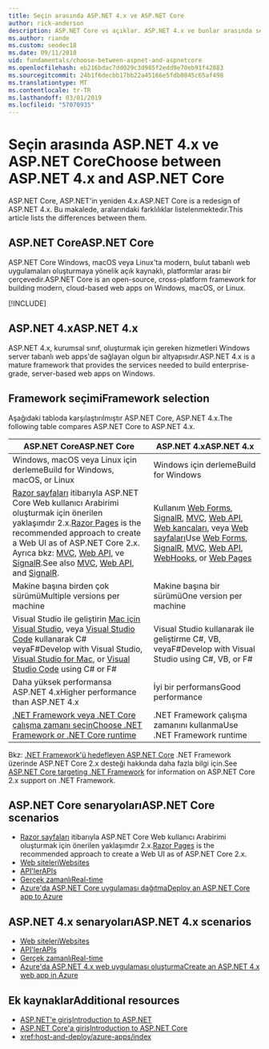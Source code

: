```yaml
---
title: Seçin arasında ASP.NET 4.x ve ASP.NET Core
author: rick-anderson
description: ASP.NET Core vs açıklar. ASP.NET 4.x ve bunlar arasında seçim yapma.
ms.author: riande
ms.custom: seodec18
ms.date: 09/11/2018
uid: fundamentals/choose-between-aspnet-and-aspnetcore
ms.openlocfilehash: eb216bdac7dd029c3d985f2edd9e70eb91f42883
ms.sourcegitcommit: 24b1f6decbb17bb22a45166e5fdb0845c65af498
ms.translationtype: MT
ms.contentlocale: tr-TR
ms.lasthandoff: 03/01/2019
ms.locfileid: "57070935"
---
```

# <a name="choose-between-aspnet-4x-and-aspnet-core"></a><span data-ttu-id="5008d-103">Seçin arasında ASP.NET 4.x ve ASP.NET Core</span><span class="sxs-lookup"><span data-stu-id="5008d-103">Choose between ASP.NET 4.x and ASP.NET Core</span></span>

<span data-ttu-id="5008d-104">ASP.NET Core, ASP.NET'in yeniden 4.x.</span><span class="sxs-lookup"><span data-stu-id="5008d-104">ASP.NET Core is a redesign of ASP.NET 4.x.</span></span> <span data-ttu-id="5008d-105">Bu makalede, aralarındaki farklılıklar listelenmektedir.</span><span class="sxs-lookup"><span data-stu-id="5008d-105">This article lists the differences between them.</span></span>

## <a name="aspnet-core"></a><span data-ttu-id="5008d-106">ASP.NET Core</span><span class="sxs-lookup"><span data-stu-id="5008d-106">ASP.NET Core</span></span>

<span data-ttu-id="5008d-107">ASP.NET Core Windows, macOS veya Linux'ta modern, bulut tabanlı web uygulamaları oluşturmaya yönelik açık kaynaklı, platformlar arası bir çerçevedir.</span><span class="sxs-lookup"><span data-stu-id="5008d-107">ASP.NET Core is an open-source, cross-platform framework for building modern, cloud-based web apps on Windows, macOS, or Linux.</span></span>

[!INCLUDE[](~/includes/benefits.md)]

## <a name="aspnet-4x"></a><span data-ttu-id="5008d-108">ASP.NET 4.x</span><span class="sxs-lookup"><span data-stu-id="5008d-108">ASP.NET 4.x</span></span>

<span data-ttu-id="5008d-109">ASP.NET 4.x, kurumsal sınıf, oluşturmak için gereken hizmetleri Windows server tabanlı web apps'de sağlayan olgun bir altyapısıdır.</span><span class="sxs-lookup"><span data-stu-id="5008d-109">ASP.NET 4.x is a mature framework that provides the services needed to build enterprise-grade, server-based web apps on Windows.</span></span>

## <a name="framework-selection"></a><span data-ttu-id="5008d-110">Framework seçimi</span><span class="sxs-lookup"><span data-stu-id="5008d-110">Framework selection</span></span>

<span data-ttu-id="5008d-111">Aşağıdaki tabloda karşılaştırılmıştır ASP.NET Core, ASP.NET 4.x.</span><span class="sxs-lookup"><span data-stu-id="5008d-111">The following table compares ASP.NET Core to ASP.NET 4.x.</span></span>

| <span data-ttu-id="5008d-112">ASP.NET Core</span><span class="sxs-lookup"><span data-stu-id="5008d-112">ASP.NET Core</span></span> | <span data-ttu-id="5008d-113">ASP.NET 4.x</span><span class="sxs-lookup"><span data-stu-id="5008d-113">ASP.NET 4.x</span></span> |
|---|---|
|<span data-ttu-id="5008d-114">Windows, macOS veya Linux için derleme</span><span class="sxs-lookup"><span data-stu-id="5008d-114">Build for Windows, macOS, or Linux</span></span>|<span data-ttu-id="5008d-115">Windows için derleme</span><span class="sxs-lookup"><span data-stu-id="5008d-115">Build for Windows</span></span>|
|<span data-ttu-id="5008d-116">[Razor sayfaları](xref:razor-pages/index) itibarıyla ASP.NET Core Web kullanıcı Arabirimi oluşturmak için önerilen yaklaşımdır 2.x.</span><span class="sxs-lookup"><span data-stu-id="5008d-116">[Razor Pages](xref:razor-pages/index) is the recommended approach to create a Web UI as of ASP.NET Core 2.x.</span></span> <span data-ttu-id="5008d-117">Ayrıca bkz: [MVC](xref:mvc/overview), [Web API](xref:tutorials/first-web-api), ve [SignalR](xref:signalr/introduction).</span><span class="sxs-lookup"><span data-stu-id="5008d-117">See also [MVC](xref:mvc/overview), [Web API](xref:tutorials/first-web-api), and [SignalR](xref:signalr/introduction).</span></span>|<span data-ttu-id="5008d-118">Kullanım [Web Forms](/aspnet/web-forms), [SignalR](/aspnet/signalr), [MVC](/aspnet/mvc), [Web API](/aspnet/web-api/), [Web kancaları](/aspnet/webhooks/), veya [Web sayfaları](/aspnet/web-pages)</span><span class="sxs-lookup"><span data-stu-id="5008d-118">Use [Web Forms](/aspnet/web-forms), [SignalR](/aspnet/signalr), [MVC](/aspnet/mvc), [Web API](/aspnet/web-api/), [WebHooks](/aspnet/webhooks/), or [Web Pages](/aspnet/web-pages)</span></span>|
|<span data-ttu-id="5008d-119">Makine başına birden çok sürümü</span><span class="sxs-lookup"><span data-stu-id="5008d-119">Multiple versions per machine</span></span>|<span data-ttu-id="5008d-120">Makine başına bir sürümü</span><span class="sxs-lookup"><span data-stu-id="5008d-120">One version per machine</span></span>|
|<span data-ttu-id="5008d-121">Visual Studio ile geliştirin [Mac için Visual Studio](https://www.visualstudio.com/vs/visual-studio-mac/), veya [Visual Studio Code](https://code.visualstudio.com/) kullanarak C# veyaF#</span><span class="sxs-lookup"><span data-stu-id="5008d-121">Develop with Visual Studio, [Visual Studio for Mac](https://www.visualstudio.com/vs/visual-studio-mac/), or [Visual Studio Code](https://code.visualstudio.com/) using C# or F#</span></span>|<span data-ttu-id="5008d-122">Visual Studio kullanarak ile geliştirme C#, VB, veyaF#</span><span class="sxs-lookup"><span data-stu-id="5008d-122">Develop with Visual Studio using C#, VB, or F#</span></span>|
|<span data-ttu-id="5008d-123">Daha yüksek performansa ASP.NET 4.x</span><span class="sxs-lookup"><span data-stu-id="5008d-123">Higher performance than ASP.NET 4.x</span></span>|<span data-ttu-id="5008d-124">İyi bir performans</span><span class="sxs-lookup"><span data-stu-id="5008d-124">Good performance</span></span>|
|[<span data-ttu-id="5008d-125">.NET Framework veya .NET Core çalışma zamanı seçin</span><span class="sxs-lookup"><span data-stu-id="5008d-125">Choose .NET Framework or .NET Core runtime</span></span>](/dotnet/standard/choosing-core-framework-server)|<span data-ttu-id="5008d-126">.NET Framework çalışma zamanını kullanma</span><span class="sxs-lookup"><span data-stu-id="5008d-126">Use .NET Framework runtime</span></span>|

<span data-ttu-id="5008d-127">Bkz: [.NET Framework'ü hedefleyen ASP.NET Core](xref:index#target-framework) .NET Framework üzerinde ASP.NET Core 2.x desteği hakkında daha fazla bilgi için.</span><span class="sxs-lookup"><span data-stu-id="5008d-127">See [ASP.NET Core targeting .NET Framework](xref:index#target-framework) for information on ASP.NET Core 2.x support on .NET Framework.</span></span>

## <a name="aspnet-core-scenarios"></a><span data-ttu-id="5008d-128">ASP.NET Core senaryoları</span><span class="sxs-lookup"><span data-stu-id="5008d-128">ASP.NET Core scenarios</span></span>

* <span data-ttu-id="5008d-129">[Razor sayfaları](xref:razor-pages/index) itibarıyla ASP.NET Core Web kullanıcı Arabirimi oluşturmak için önerilen yaklaşımdır 2.x.</span><span class="sxs-lookup"><span data-stu-id="5008d-129">[Razor Pages](xref:razor-pages/index) is the recommended approach to create a Web UI as of ASP.NET Core 2.x.</span></span>
* [<span data-ttu-id="5008d-130">Web siteleri</span><span class="sxs-lookup"><span data-stu-id="5008d-130">Websites</span></span>](xref:tutorials/first-mvc-app/index)
* [<span data-ttu-id="5008d-131">API'ler</span><span class="sxs-lookup"><span data-stu-id="5008d-131">APIs</span></span>](xref:tutorials/first-web-api)
* [<span data-ttu-id="5008d-132">Gerçek zamanlı</span><span class="sxs-lookup"><span data-stu-id="5008d-132">Real-time</span></span>](xref:signalr/index)
* [<span data-ttu-id="5008d-133">Azure'da ASP.NET Core uygulaması dağıtma</span><span class="sxs-lookup"><span data-stu-id="5008d-133">Deploy an ASP.NET Core app to Azure</span></span>](/azure/app-service/app-service-web-get-started-dotnet)

## <a name="aspnet-4x-scenarios"></a><span data-ttu-id="5008d-134">ASP.NET 4.x senaryoları</span><span class="sxs-lookup"><span data-stu-id="5008d-134">ASP.NET 4.x scenarios</span></span>

* [<span data-ttu-id="5008d-135">Web siteleri</span><span class="sxs-lookup"><span data-stu-id="5008d-135">Websites</span></span>](/aspnet/mvc)
* [<span data-ttu-id="5008d-136">API'ler</span><span class="sxs-lookup"><span data-stu-id="5008d-136">APIs</span></span>](/aspnet/web-api)
* [<span data-ttu-id="5008d-137">Gerçek zamanlı</span><span class="sxs-lookup"><span data-stu-id="5008d-137">Real-time</span></span>](/aspnet/signalr)
* [<span data-ttu-id="5008d-138">Azure'da ASP.NET 4.x web uygulaması oluşturma</span><span class="sxs-lookup"><span data-stu-id="5008d-138">Create an ASP.NET 4.x web app in Azure</span></span>](/azure/app-service/app-service-web-get-started-dotnet-framework)

## <a name="additional-resources"></a><span data-ttu-id="5008d-139">Ek kaynaklar</span><span class="sxs-lookup"><span data-stu-id="5008d-139">Additional resources</span></span>

* [<span data-ttu-id="5008d-140">ASP.NET'e giriş</span><span class="sxs-lookup"><span data-stu-id="5008d-140">Introduction to ASP.NET</span></span>](/aspnet/overview)
* [<span data-ttu-id="5008d-141">ASP.NET Core'a giriş</span><span class="sxs-lookup"><span data-stu-id="5008d-141">Introduction to ASP.NET Core</span></span>](xref:index)
* <xref:host-and-deploy/azure-apps/index>
